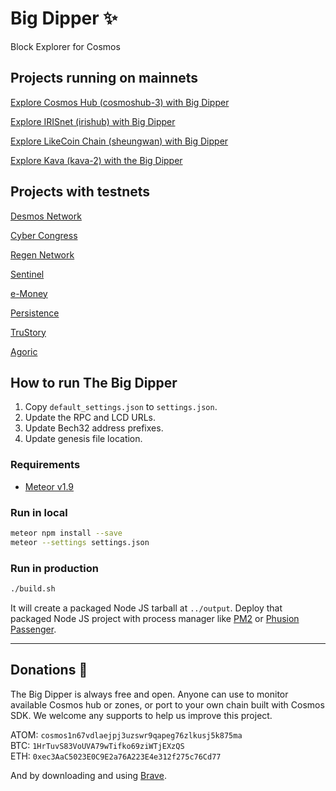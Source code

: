 # Big Dipper :sparkles:

Block Explorer for Cosmos

## Projects running on mainnets

[Explore Cosmos Hub (cosmoshub-3) with Big Dipper](https://cosmos.bigdipper.live)

[Explore IRISnet (irishub) with Big Dipper](https://iris.bigdipper.live)

[Explore LikeCoin Chain (sheungwan) with Big Dipper](http://likecoin.bigdipper.live/)

[Explore Kava (kava-2) with the Big Dipper](https://kava.bigdipper.live/)

## Projects with testnets

[Desmos Network](https://morpheus.desmos.network/)

[Cyber Congress](https://cyberd.ai/)

[Regen Network](http://bigdipper.regen.network/)

[Sentinel](https://explorer.sentinel.co/)

[e-Money](https://e-money.network/)

[Persistence](https://explorer.persistence.one/)

[TruStory](https://explorer.testnet.trustory.io)

[Agoric](https://explorer-testnet.agoric.com/)

## How to run The Big Dipper

1. Copy `default_settings.json` to `settings.json`.
2. Update the RPC and LCD URLs.
3. Update Bech32 address prefixes.
4. Update genesis file location.

### Requirements

* [Meteor v1.9](https://www.meteor.com/install)

### Run in local

```sh
meteor npm install --save
meteor --settings settings.json
```

### Run in production

```sh
./build.sh
```

It will create a packaged Node JS tarball at `../output`. Deploy that packaged Node JS project with process manager like [PM2](https://github.com/Unitech/pm2) or [Phusion Passenger](https://www.phusionpassenger.com/library/walkthroughs/basics/nodejs/fundamental_concepts.html).

---
## Donations :pray:

The Big Dipper is always free and open. Anyone can use to monitor available Cosmos hub or zones, or port to your own chain built with Cosmos SDK. We welcome any supports to help us improve this project.

ATOM: `cosmos1n67vdlaejpj3uzswr9qapeg76zlkusj5k875ma`\
BTC: `1HrTuvS83VoUVA79wTifko69ziWTjEXzQS`\
ETH: `0xec3AaC5023E0C9E2a76A223E4e312f275c76Cd77`

And by downloading and using [Brave](https://brave.com/big517).
